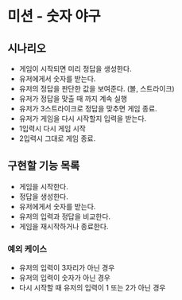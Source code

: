 # 미션 - 숫자 야구

## 시나리오

-   게임이 시작되면 미리 정답을 생성한다.
-   유저에게서 숫자를 받는다.
-   유저의 정답을 판단한 값을 보여준다. (볼, 스트라이크)
-   유저가 정답을 맞출 때 까지 계속 실행
-   유저가 3스트라이크로 정답을 맞추면 게임 종료.
-   유저가 게임을 다시 시작할지 입력을 받는다.
-   1입력시 다시 게임 시작
-   2입력시 그대로 게임 종료.

## 구현할 기능 목록

-   게임을 시작한다.
-   정답을 생성한다.
-   유저에게서 숫자를 받는다.
-   유저의 입력과 정답을 비교한다.
-   게임을 재시작하거나 종료한다.

### 예외 케이스

-   유저의 입력이 3자리가 아닌 경우
-   유저의 입력이 숫자가 아닌 경우
-   다시 시작할 때 유저의 입력이 1 또는 2가 아닌 경우
